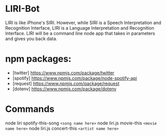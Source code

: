 # LIRI-Bot
LIRI is like iPhone's SIRI. However, while SIRI is a Speech Interpretation and Recognition Interface, LIRI is a Language Interpretation and Recognition Interface. LIRI will be a command line node app that takes in parameters and gives you back data.

# npm packages: 
* [twitter] https://www.npmjs.com/package/twitter
* [spotify] https://www.npmjs.com/package/node-spotify-api
* [request] https://www.npmjs.com/package/request
* [dotenv] https://www.npmjs.com/package/dotenv

# Commands

 node liri spotify-this-song ```<song name here>```
 node liri.js movie-this ```<movie name here>```
 node liri.js concert-this ```<artist name here>```




